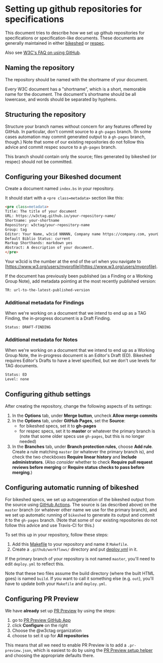 # Setting up github repositories for specifications

This document tries to describe how we set up github repositories
for specifications or specification-like documents.
These documents are generally maintained in either
[bikeshed](https://github.com/tabatkins/bikeshed/)
or
[respec](https://github.com/w3c/respec/).

Also see [W3C's FAQ on using GitHub](https://w3c.github.io/faq.html).

## Naming the repository

The repository should be named with the shortname of your document.

Every W3C document has a "shortname", which is a short, memorable name for the document. The document's shortname should be all lowercase, and words should be separated by hyphens.

## Structuring the repository

Structure your branch names without concern for any features offered by GitHub.  In particular, don't commit source to a `gh-pages` branch.  (In some cases automation may commit generated output to a `gh-pages` branch, though.)  Note that some of our existing repositories do not follow this advice and commit respec source to a `gh-pages` branch.

This branch should contain only the source; files generated by bikeshed (or respec) should not be committed.

## Configuring your Bikeshed document

Create a document named `index.bs` in your repository.

It should start with a `<pre class=metadata>` section like this:

```html
<pre class=metadata>
Title: The title of your document
URL: https://w3ctag.github.io/your-repository-name/
Shortname: your-shortname
Repository: w3ctag/your-repository-name
Group: tag
Editor: Your Name, w3cid NNNNN, Company name https://company.com, your@email.address
Default Biblio Status: current
Markup Shorthands: markdown yes
Abstract: A description of your document.
</pre>
```

Your w3cid is the number at the end of the url when you navigate to [https://www.w3.org/users/myprofile](https://www.w3.org/users/myprofile).

If the document has previously been published (as a Finding or a Working Group Note), add metadata pointing at the most recently published version:

```html
TR: url-to-the-latest-published-version
```

### Additional metadata for Findings

When we're working on a document that we intend to end up as a TAG Finding, the in-progress document is a Draft Finding.

```html
Status: DRAFT-FINDING
```

### Additional metadata for Notes

When we're working on a document that we intend to end up as a Working Group Note, the in-progress document is an Editor's Draft (ED). Bikeshed requires Editor's Drafts to have a level specified, but we don't use levels for TAG documents.

```html
Status: ED
Level: none
```

## Configuring github settings

After creating the repository, change the following aspects of its settings:
1. In the **Options** tab, under **Merge button**, uncheck **Allow merge commits**
2. In the **Options** tab, under **GitHub Pages**, set the **Source**:
   * for bikeshed specs, set it to **gh-pages**
   * for respec specs, set it to **master** or whatever the primary branch is (note that some older specs use `gh-pages`, but this is no longer needed)
3. In the **Branches** tab, under **Branch protection rules**, choose **Add rule**.  Create a rule matching `master` (or whatever the primary branch is), and check the two checkboxes **Require linear history** and **Include administrators**.  (Also *consider* whether to check **Require pull request reviews before merging** or **Require status checks to pass before merging**.)

## Configuring automatic running of bikeshed

For bikeshed specs, we set up autogeneration of the bikeshed output from the source using [GitHub Actions](https://github.com/features/actions).
The source is (as described above) on the `master` branch (or whatever other name we use for the primary branch),
and we set up automatic running of `bikeshed` to generate its output and commit it to the `gh-pages` branch.
(Note that some of our existing repositories do not follow this advice and use Travis-CI for this.)

To set this up in your repository, follow these steps:

1. Add this [Makefile](Makefile.example) to your repository and name it `Makefile`.
2. Create a `.github/workflows/` directory and put [deploy.yml](deploy.yml) in it.

If the primary branch of your repository is not named `master`, you'll need to edit `deploy.yml` to reflect this.

Note that these two files assume the build directory (where the built HTML goes) is named `build`. If you want to call it something else (e.g. `out`), you'll have to update both your `Makefile` and `deploy.yml`.

## Configuring PR Preview

We have **already** set up [PR Preview](https://github.com/tobie/pr-preview) by using the steps:
1. go to [PR Preview GitHub App](https://github.com/apps/pr-preview)
2. click **Configure** on the right
3. Choose the @w3ctag organization
4. choose to set it up for **All repositories**

This means that all we need to enable PR Preview is to add a `.pr-preview.json`, which is easiest to do by using the [PR Preview setup helper](https://tobie.github.io/pr-preview/config.html) and choosing the appropriate defaults there.
